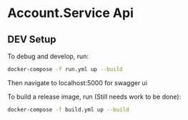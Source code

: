 # Account.Service Api

## DEV Setup

To debug and develop, run:

```bash
docker-compose -f run.yml up --build
```

Then navigate to localhost:5000 for swagger ui

To build a release image, run (Still needs work to be done):

```bash
docker-compose -f build.yml up --build
```
